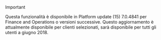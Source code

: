 > [!IMPORTANT]
> Questa funzionalità è disponibile in Platform update (15) 7.0.4841 per Finance and Operations o versioni successive. Questo aggiornamento è attualmente disponibile per clienti selezionati, sarà disponibile per tutti gli utenti a giugno 2018.
